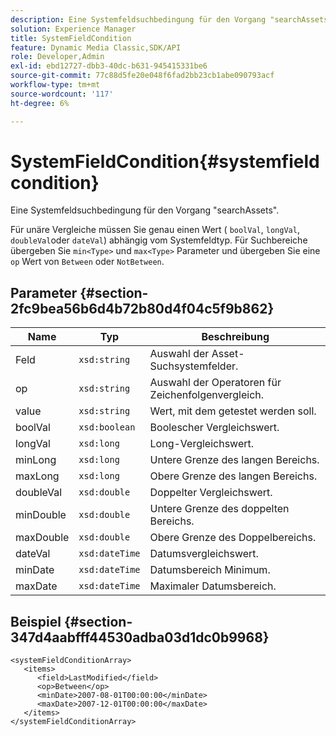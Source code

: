 ```yaml
---
description: Eine Systemfeldsuchbedingung für den Vorgang "searchAssets".
solution: Experience Manager
title: SystemFieldCondition
feature: Dynamic Media Classic,SDK/API
role: Developer,Admin
exl-id: ebd12727-dbb3-40dc-b631-945415331be6
source-git-commit: 77c88d5fe20e048f6fad2bb23cb1abe090793acf
workflow-type: tm+mt
source-wordcount: '117'
ht-degree: 6%

---
```


# SystemFieldCondition{#systemfieldcondition}

Eine Systemfeldsuchbedingung für den Vorgang &quot;searchAssets&quot;.

Für unäre Vergleiche müssen Sie genau einen Wert ( `boolVal`, `longVal`, `doubleVal`oder `dateVal`) abhängig vom Systemfeldtyp. Für Suchbereiche übergeben Sie `min<Type>` und `max<Type>` Parameter und übergeben Sie eine `op` Wert von `Between` oder `NotBetween`.

## Parameter {#section-2fc9bea56b6d4b72b80d4f04c5f9b862}

| Name | Typ | Beschreibung |
|---|---|---|
| Feld | `xsd:string` | Auswahl der Asset-Suchsystemfelder. |
| op | `xsd:string` | Auswahl der Operatoren für Zeichenfolgenvergleich. |
| value | `xsd:string` | Wert, mit dem getestet werden soll. |
| boolVal | `xsd:boolean` | Boolescher Vergleichswert. |
| longVal | `xsd:long` | Long-Vergleichswert. |
| minLong | `xsd:long` | Untere Grenze des langen Bereichs. |
| maxLong | `xsd:long` | Obere Grenze des langen Bereichs. |
| doubleVal | `xsd:double` | Doppelter Vergleichswert. |
| minDouble | `xsd:double` | Untere Grenze des doppelten Bereichs. |
| maxDouble | `xsd:double` | Obere Grenze des Doppelbereichs. |
| dateVal | `xsd:dateTime` | Datumsvergleichswert. |
| minDate | `xsd:dateTime` | Datumsbereich Minimum. |
| maxDate | `xsd:dateTime` | Maximaler Datumsbereich. |

## Beispiel {#section-347d4aabfff44530adba03d1dc0b9968}

```
<systemFieldConditionArray>
   <items>
      <field>LastModified</field>
      <op>Between</op>
      <minDate>2007-08-01T00:00:00</minDate>
      <maxDate>2007-12-01T00:00:00</maxDate>
   </items>
</systemFieldConditionArray>
```
